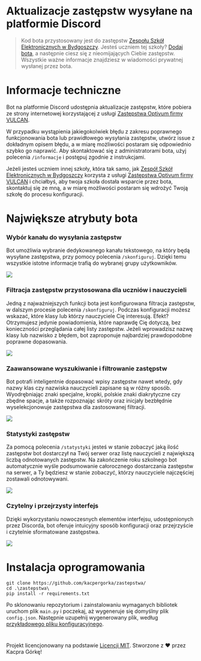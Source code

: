 # Aktualizacje zastępstw wysyłane na platformie Discord
> Kod bota przystosowany jest do zastępstw [Zespołu Szkół Elektronicznych w Bydgoszczy](https://zastepstwa.zse.bydgoszcz.pl/). Jesteś uczniem tej szkoły? [Dodaj bota](https://discord.com/oauth2/authorize?client_id=1278769348822962196&permissions=8&integration_type=0&scope=bot+applications.commands), a następnie ciesz się z nieomijających Ciebie zastępstw. Wszystkie ważne informacje znajdziesz w wiadomości prywatnej wysłanej przez bota.

# Informacje techniczne
Bot na platformie Discord udostępnia aktualizacje zastępstw, które pobiera ze strony internetowej korzystającej z usługi [Zastępstwa Optivum firmy VULCAN](https://duckduckgo.com/?t=h_&q=Zast%C4%99pstwa+Optivum+firmy+VULCAN&ia=web).

W przypadku wystąpienia jakiegokolwiek błędu z zakresu poprawnego funkcjonowania bota lub prawidłowego wysyłania zastępstw, utwórz issue z dokładnym opisem błędu, a w miarę możliwości postaram się odpowiednio szybko go naprawić. Aby skontaktować się z administratorami bota, użyj polecenia `/informacje` i postępuj zgodnie z instrukcjami.

Jeżeli jesteś uczniem innej szkoły, która tak samo, jak [Zespół Szkół Elektronicznych w Bydgoszczy](https://zse.bydgoszcz.pl/) korzysta z usługi [Zastępstwa Optivum firmy VULCAN](https://duckduckgo.com/?t=h_&q=Zast%C4%99pstwa+Optivum+firmy+VULCAN&ia=web) i chciałbyś, aby twoja szkoła dostała wsparcie przez bota, skontaktuj się ze mną, a w miarę możliwości postaram się wdrożyć Twoją szkołę do procesu konfiguracji.

# Największe atrybuty bota
### Wybór kanału do wysyłania zastępstw
Bot umożliwia wybranie dedykowanego kanału tekstowego, na który będą wysyłane zastępstwa, przy pomocy polecenia `/skonfiguruj`. Dzięki temu wszystkie istotne informacje trafią do wybranej grupy użytkowników.

![](https://github.com/user-attachments/assets/22cc4a0d-a540-4732-920a-f8cf848c6526)

### Filtracja zastępstw przystosowana dla uczniów i nauczycieli
Jedną z najważniejszych funkcji bota jest konfigurowana filtracja zastępstw, w dalszym procesie polecenia `/skonfiguruj`. Podczas konfiguracji możesz wskazać, które klasy lub którzy nauczyciele Cię interesują. Efekt? Otrzymujesz jedynie powiadomienia, które naprawdę Cię dotyczą, bez konieczności przeglądania całej listy zastępstw. Jeżeli wprowadzisz nazwę klasy lub nazwisko z błędem, bot zaproponuje najbardziej prawdopodobne poprawne dopasowania.

![](https://github.com/user-attachments/assets/e88894e4-5ef1-434a-871b-19dc581a6284)

### Zaawansowane wyszukiwanie i filtrowanie zastępstw
Bot potrafi inteligentnie dopasować wpisy zastępstw nawet wtedy, gdy nazwy klas czy nazwiska nauczycieli zapisane są w różny sposób. Wyodrębniając znaki specjalne, kropki, polskie znaki diakrytyczne czy zbędne spacje, a także rozpoznając skróty oraz inicjały bezbłędnie wyselekcjonowuje zastępstwa dla zastosowanej filtracji.

![](https://github.com/user-attachments/assets/44c43199-d928-4784-afeb-e2efa80cf929)

### Statystyki zastępstw
Za pomocą polecenia `/statystyki` jesteś w stanie zobaczyć jaką ilość zastępstw bot dostarczył na Twój serwer oraz listę nauczycieli z największą liczbą odnotowanych zastępstw. Na zakończenie roku szkolnego bot automatycznie wyśle podsumowanie całorocznego dostarczania zastępstw na serwer, a Ty będziesz w stanie zobaczyć, którzy nauczyciele najczęściej zostawali odnotowywani.

![](https://github.com/user-attachments/assets/1cb6ed7a-063d-4e93-9b70-157496ffb34c)

### Czytelny i przejrzysty interfejs
Dzięki wykorzystaniu nowoczesnych elementów interfejsu, udostępnionych przez Discorda, bot oferuje intuicyjny sposób konfiguracji oraz przejrzyście i czytelnie sformatowane zastępstwa.

![](https://github.com/user-attachments/assets/a4248095-d4c9-4ebc-9463-13355aef1caa)

# Instalacja oprogramowania
	git clone https://github.com/kacpergorka/zastepstwa/
	cd .\zastepstwa\
	pip install -r requirements.txt

Po sklonowaniu repozytorium i zainstalowaniu wymaganych bibliotek uruchom plik `main.py` i poczekaj, aż wygeneruje się domyślny plik `config.json`. Następnie uzupełnij wygenerowany plik, według [przykładowego pliku konfiguracyjnego](https://github.com/user-attachments/files/21945674/config.json).

#
Projekt licencjonowany na podstawie [Licencji MIT](./LICENSE). Stworzone z ❤️ przez Kacpra Górkę!